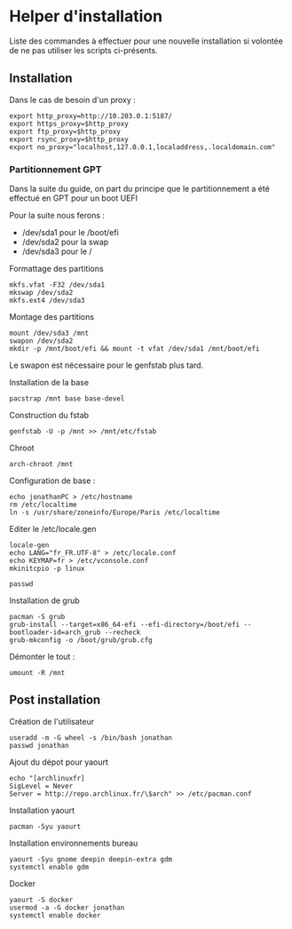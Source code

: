 # Helper d'installation

Liste des commandes à effectuer pour une nouvelle installation si volontée de ne pas utiliser les scripts ci-présents.


## Installation

Dans le cas de besoin d'un proxy : 

```shell
export http_proxy=http://10.203.0.1:5187/
export https_proxy=$http_proxy
export ftp_proxy=$http_proxy
export rsync_proxy=$http_proxy
export no_proxy="localhost,127.0.0.1,localaddress,.localdomain.com"
```


### Partitionnement GPT 
Dans la suite du guide, on part du principe que le partitionnement a été effectué en GPT pour un boot UEFI

Pour la suite nous ferons :
* /dev/sda1 pour le /boot/efi
* /dev/sda2 pour la swap
* /dev/sda3 pour le /

Formattage des partitions

```shell
mkfs.vfat -F32 /dev/sda1
mkswap /dev/sda2
mkfs.ext4 /dev/sda3
```

Montage des partitions

```shell
mount /dev/sda3 /mnt
swapon /dev/sda2
mkdir -p /mnt/boot/efi && mount -t vfat /dev/sda1 /mnt/boot/efi
```

Le swapon est nécessaire pour le genfstab plus tard.


Installation de la base 

```shell
pacstrap /mnt base base-devel
```

Construction du fstab 

```shell
genfstab -U -p /mnt >> /mnt/etc/fstab
```

Chroot

```shell
arch-chroot /mnt
```

Configuration de base : 
```shell
echo jonathanPC > /etc/hostname
rm /etc/localtime
ln -s /usr/share/zoneinfo/Europe/Paris /etc/localtime
```
Editer le /etc/locale.gen

```shell
locale-gen
echo LANG="fr_FR.UTF-8" > /etc/locale.conf
echo KEYMAP=fr > /etc/vconsole.conf
mkinitcpio -p linux

passwd
```


Installation de grub


```shell
pacman -S grub
grub-install --target=x86_64-efi --efi-directory=/boot/efi --bootloader-id=arch_grub --recheck
grub-mkconfig -o /boot/grub/grub.cfg
```


Démonter le tout :

```shell
umount -R /mnt
```



## Post installation

Création de l'utilisateur 

```shell
useradd -m -G wheel -s /bin/bash jonathan
passwd jonathan
```

Ajout du dépot pour yaourt

```shell
echo "[archlinuxfr]
SigLevel = Never
Server = http://repo.archlinux.fr/\$arch" >> /etc/pacman.conf
```

Installation yaourt 

```shell
pacman -Syu yaourt
```

Installation environnements bureau 
```shell
yaourt -Syu gnome deepin deepin-extra gdm
systemctl enable gdm
```

Docker 
```shell
yaourt -S docker
usermod -a -G docker jonathan
systemctl enable docker
```




